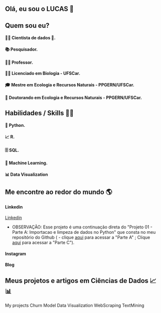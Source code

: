 ## Olá, eu sou o LUCAS 👋


## Quem sou eu?

#### 👩‍💻 Cientista de dados 🥰.

#### 📚 Pesquisador.

#### 👩‍🏫 Professor.

#### 👩‍🎓 Licenciado em Biologia - UFSCar.

#### 🎓 Mestre em Ecologia e Recursos Naturais - PPGERN/UFSCar.

#### 🍾 Doutorando em Ecologia e Recursos Naturais - PPGERN/UFSCar.


## Habilidades / Skills 👩‍💻

#### 🐍 Python.

#### 📈 R.

#### 🗄 SQL.

#### 🔮 Machine Learning.

#### 📊 Data Visualization

## Me encontre ao redor do mundo 🌎

#### Linkedin 

[Linkedin](https://www.linkedin.com/in/lucas-andrei-campos-silva/)



- OBSERVAÇÃO: Esse projeto é uma continuação direta do "Projeto 01 - Parte A: Importacao e limpeza de dados no Python" que consta no meu repositório do Github ( - clique [aqui](https://github.com/Campos-Silva/Projeto-01-Importacao-e-limpeza-de-dados-no-Python) para acessar a "Parte A" ; Clique [aqui](https://github.com/Campos-Silva/Projeto_01_Parte_C_Modelos_de_Machine_Learning_no_Python) para acessar a "Parte C").
#### Instagram
#### Blog

## Meus projetos e artigos em Ciências de Dados 📈📊

My projects
Churn Model
Data Visualization
WebScraping
TextMining

<!--
**Campos-Silva/Campos-Silva** is a ✨ _special_ ✨ repository because its `README.md` (this file) appears on your GitHub profile.

Here are some ideas to get you started:

- 🔭 I’m currently working on ...
- 🌱 I’m currently learning ...
- 👯 I’m looking to collaborate on ...
- 🤔 I’m looking for help with ...
- 💬 Ask me about ...
- 📫 How to reach me: ...
- 😄 Pronouns: ...
- ⚡ Fun fact: ...
-->
